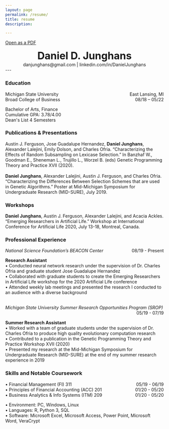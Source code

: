 ```yaml
---
layout: page
permalink: /resume/
title: resume
description: 

---
```

[Open as a PDF](/assets/pdf/resume.pdf)
<h1 style="text-align: center;margin:0;"><font size="+3"> Daniel D. Junghans </font></h1>
<p style="text-align: center;margin:0;">danjunghans@gmail.com | linkedin.com/in/DanielJunghans</p>
---

### Education
<div style="overflow: hidden;">
<p style="float: left; margin:0;">Michigan State University</p>    
<p style="float: right; margin:0;">East Lansing, MI </p>
</div>

<div style="overflow: hidden;" >
<p style="float: left; margin:0;">Broad College of Business</p>
<p style="float: right; margin:0;">08/18 – 05/22 </p>
</div>

Bachelor of Arts, Finance <br />
Cumulative GPA: 3.78/4.00 <br />
Dean's List 4 Semesters                                   
### Publications & Presentations
Austin J. Ferguson, Jose Guadalupe Hernandez, **Daniel Junghans**, Alexander Lalejini, Emily Dolson, and Charles Ofria. “Characterizing the Effects of Random Subsampling on Lexicase Selection.” In Banzhaf W., Goodman E., Sheneman L., Trujillo L., Worzel B. (eds) Genetic Programming Theory and Practice XVII (2020).
<br /> 
<br />
**Daniel Junghans**, Alexander Lalejini, Austin J. Ferguson, and Charles Ofria. “Characterizing the Differences Between Selection Schemes that are used in Genetic Algorithms.” Poster at Mid-Michigan Symposium for Undergraduate Research (MID-SURE), July 2019.

### Workshops
**Daniel Junghans**, Austin J. Ferguson, Alexander Lalejini, and Acacia Ackles. “Emerging Researchers in Artificial Life.” Workshop at International Conference for Artificial Life 2020, July 13-18, Montreal, Canada.
### Professional Experience
<div style="overflow: hidden;">
<p style="float: left; margin:0;"><i>National Science Foundation’s BEACON Center</i></p> 
<p style="float: right; margin:0;">08/19 - Present</p> 
</div>

**Research Assistant**     <br /> 
•	Conducted neural network research under the supervision of Dr. Charles Ofria and graduate student Jose Guadalupe Hernandez<br />
•	Collaborated with graduate students to create the Emerging Researchers in Artificial Life workshop for the 2020 Artificial Life conference<br />
•	Attended weekly lab meetings and presented the research I conducted to an audience with a diverse background

<br />
<div style="overflow: hidden;">
<p style="float: left; margin:0;"><i>Michigan State University Summer Research Opportunities Program (SROP)</i></p>
<p style="float: right; margin:0;">05/19 - 07/19</p>     
</div>

**Summer Research Assistant** <br />
•	Worked with a team of graduate students under the supervision of Dr. Charles Ofria to produce high quality evolutionary computation research<br />
•	Contributed to a publication in the Genetic Programming Theory and Practice Workshop XVII (2020)<br />
•	Presented my research at the Mid-Michigan Symposium for Undergraduate Research (MID-SURE) at the end of my summer research experience in 2019


### Skills and Notable Coursework <br />
<div style="overflow: hidden;">
<p style="float: left; margin:0;">•	Financial Management (FI) 311</p> 
<p style="float: right; margin:0;">05/19 - 06/19</p>
</div>
<div style="overflow: hidden;">

<p style="float: left; margin:0;">•	Principles of Financial Accounting (ACC) 201</p>
<p style="float: right; margin:0;">01/20 - 05/20</p>      
</div>
<div style="overflow: hidden;">

<p style="float: left; margin:0;">•	Business Analytics & Info Systems (ITM) 209</p>
<p style="float: right; margin:0;">01/20 - 05/20</p>  
</div>

•	Environment: PC, Windows, Linux <br />
•	Languages: R, Python 3, SQL <br />
•	Software: Microsoft Excel, Microsoft Access, Power Point, Microsoft Word, VeraCrypt